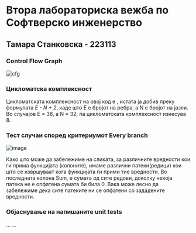 # Втора лабораториска вежба по Софтверско инженерство

## Тамара Станковска - 223113

### Control Flow Graph
![cfg](https://github.com/TamaraStankovska1/SI_2024_lab2_223113/assets/165705077/f5a13c3b-af75-4a61-b607-a2f39d7a1dcc)

### Цикломатска комплексност
Цикломатската комплексност на овој код е , истата ја добив преку формулата *E - N + 2*, каде што E е бројот на ребра, а N е бројот на јазли. Во случајoв E = 38, a N = 32, па цикломатската комплексност изнесува 8.

### Тест случаи според критериумот Every branch
![image](https://github.com/TamaraStankovska1/SI_2024_lab2_223113/assets/165705077/1e963eae-6080-4e4b-bbdb-b19704c52057)

Како што може да забележиме на сликата, за различните вредности кои ги прима функцијата (колоните), имаме различни патеки(редици) кои што се извршуваат кога функцијата ги прими тие вредности. Во последната колона Sum, е сумата од сите редови, доколку некоја патека не е опфатена сумата би била 0. Вака може лесно да забележиме дека сите патеките ни се опфатени со зададените вредности.

### Објаснување на напишаните unit tests
... ...
